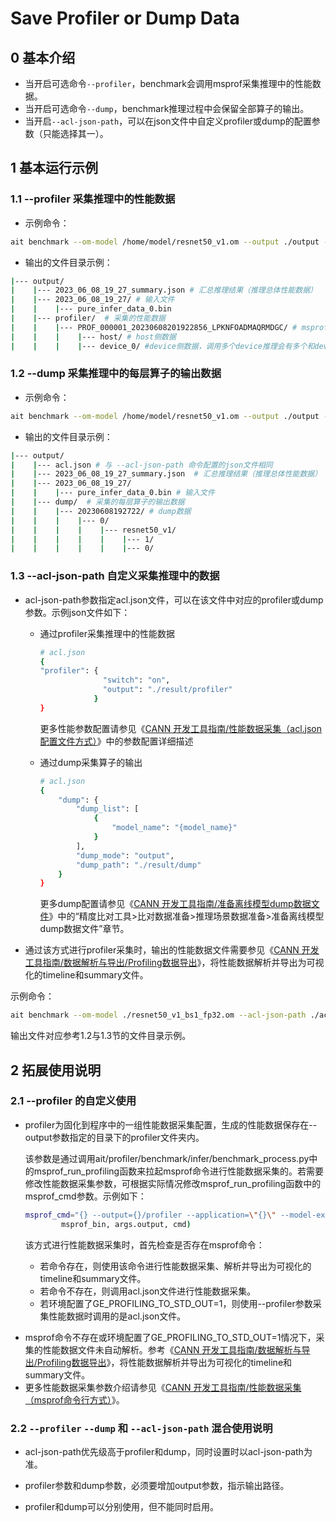 # Save Profiler or Dump Data


## 0 基本介绍
- 当开启可选命令`--profiler`，benchmark会调用msprof采集推理中的性能数据。
- 当开启可选命令`--dump`，benchmark推理过程中会保留全部算子的输出。
- 当开启`--acl-json-path`，可以在json文件中自定义profiler或dump的配置参数（只能选择其一）。

## 1 基本运行示例
### 1.1 --profiler 采集推理中的性能数据
- 示例命令：
```bash
ait benchmark --om-model /home/model/resnet50_v1.om --output ./output --profiler 1

```
- 输出的文件目录示例：
```bash
|--- output/
|    |--- 2023_06_08_19_27_summary.json # 汇总推理结果（推理总体性能数据）
|    |--- 2023_06_08_19_27/ # 输入文件
|    |    |--- pure_infer_data_0.bin
|    |--- profiler/  # 采集的性能数据
|    |    |--- PROF_000001_20230608201922856_LPKNFOADMAQRMDGC/ # msprof保存的数据
|    |    |    |--- host/ # host侧数据
|    |    |    |--- device_0/ #device侧数据，调用多个device推理会有多个和device文件夹

```
### 1.2 --dump 采集推理中的每层算子的输出数据
- 示例命令：
```bash
ait benchmark --om-model /home/model/resnet50_v1.om --output ./output --dump 1
```
- 输出的文件目录示例：
```bash
|--- output/
|    |--- acl.json # 与 --acl-json-path 命令配置的json文件相同
|    |--- 2023_06_08_19_27_summary.json  # 汇总推理结果（推理总体性能数据）
|    |--- 2023_06_08_19_27/
|    |    |--- pure_infer_data_0.bin # 输入文件
|    |--- dump/  # 采集的每层算子的输出数据
|    |    |--- 20230608192722/ # dump数据
|    |    |    |--- 0/
|    |    |    |    |--- resnet50_v1/
|    |    |    |    |    |--- 1/
|    |    |    |    |    |--- 0/
```

### 1.3 --acl-json-path 自定义采集推理中的数据
+ acl-json-path参数指定acl.json文件，可以在该文件中对应的profiler或dump参数。示例json文件如下：

  + 通过profiler采集推理中的性能数据

    ```bash
    # acl.json
    {
    "profiler": {
                  "switch": "on",
                  "output": "./result/profiler"
                }
    }
    ```
    更多性能参数配置请参见《[CANN 开发工具指南/性能数据采集（acl.json配置文件方式）](https://www.hiascend.com/document/detail/zh/canncommercial/63RC1/devtools/auxiliarydevtool/atlasprofiling_16_0086.html)》中的参数配置详细描述

  + 通过dump采集算子的输出

    ```bash
    # acl.json
    {
        "dump": {
            "dump_list": [
                {
                    "model_name": "{model_name}"
                }
            ],
            "dump_mode": "output",
            "dump_path": "./result/dump"
        }
    }
    ```

    更多dump配置请参见《[CANN 开发工具指南/准备离线模型dump数据文件](https://www.hiascend.com/document/detail/zh/canncommercial/63RC1/devtools/auxiliarydevtool/atlasaccuracy_16_0030.html)》中的“精度比对工具>比对数据准备>推理场景数据准备>准备离线模型dump数据文件”章节。

- 通过该方式进行profiler采集时，输出的性能数据文件需要参见《[CANN 开发工具指南/数据解析与导出/Profiling数据导出](https://www.hiascend.com/document/detail/zh/canncommercial/63RC1/devtools/auxiliarydevtool/atlasprofiling_16_0100.html)》，将性能数据解析并导出为可视化的timeline和summary文件。

示例命令：
  ```bash
  ait benchmark --om-model ./resnet50_v1_bs1_fp32.om --acl-json-path ./acl.json
  ```
输出文件对应参考1.2与1.3节的文件目录示例。

## 2 拓展使用说明
### 2.1 --profiler 的自定义使用
+ profiler为固化到程序中的一组性能数据采集配置，生成的性能数据保存在--output参数指定的目录下的profiler文件夹内。

    该参数是通过调用ait/profiler/benchmark/infer/benchmark_process.py中的msprof_run_profiling函数来拉起msprof命令进行性能数据采集的。若需要修改性能数据采集参数，可根据实际情况修改msprof_run_profiling函数中的msprof_cmd参数。示例如下：

    ```bash
    msprof_cmd="{} --output={}/profiler --application=\"{}\" --model-execution=on --sys-hardware-mem=on --sys-cpu-profiling=off --sys-profiling=off --sys-pid-profiling=off --dvpp-profiling=on --runtime-api=on --task-time=on --aicpu=on".format(
            msprof_bin, args.output, cmd)
    ```
    该方式进行性能数据采集时，首先检查是否存在msprof命令：

    - 若命令存在，则使用该命令进行性能数据采集、解析并导出为可视化的timeline和summary文件。
    - 若命令不存在，则调用acl.json文件进行性能数据采集。
    - 若环境配置了GE_PROFILING_TO_STD_OUT=1，则使用--profiler参数采集性能数据时调用的是acl.json文件。

- msprof命令不存在或环境配置了GE_PROFILING_TO_STD_OUT=1情况下，采集的性能数据文件未自动解析。参考《[CANN 开发工具指南/数据解析与导出/Profiling数据导出](https://www.hiascend.com/document/detail/zh/canncommercial/63RC1/devtools/auxiliarydevtool/atlasprofiling_16_0100.html)》，将性能数据解析并导出为可视化的timeline和summary文件。
- 更多性能数据采集参数介绍请参见《[CANN 开发工具指南/性能数据采集（msprof命令行方式）](https://www.hiascend.com/document/detail/zh/canncommercial/63RC1/devtools/auxiliarydevtool/atlasprofiling_16_0041.html)》。

### 2.2 `--profiler` `--dump` 和 `--acl-json-path` 混合使用说明
  + acl-json-path优先级高于profiler和dump，同时设置时以acl-json-path为准。

  + profiler参数和dump参数，必须要增加output参数，指示输出路径。

  + profiler和dump可以分别使用，但不能同时启用。
